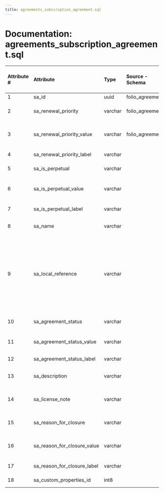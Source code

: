 ```yaml
---
title: agreements_subscription_agreement.sql
---
```

# Documentation: agreements_subscription_agreement.sql
| Attribute # | Attribute | Type | Source - Schema | Source - Table | Source - Attribute | Source - Type | Source - Multiple values | Aggregation | Description | Notes |
| :--- | :--- | :--- | :--- | :--- | :--- | :--- | :--- | :--- | :--- | :--- |
| 1 | sa_id | uuid | folio_agreements | subscription_agreement | sa_id | varchar | no | no | UUID of Agreement | notes |
| 2 | sa_renewal_priority | varchar | folio_agreements | subscription_agreement | sa_renewal_priority | varchar | no | no | ID of reference data value for renewal priority | notes |
| 3 | sa_renewal_priority_value | varchar | folio_agreements | subscription_agreement | refdata_value_rdv_value | varchar | no | no | Describes whether an agreement should be renewed, reviewed or cancelled | notes |
| 4 | sa_renewal_priority_label | varchar |  |  |  |  |  |  | Displayed name of renewal priority |  |
| 5 | sa_is_perpetual | varchar |  |  |  |  |  |  | ID of reference data value for is perpetual |  |
| 6 | sa_is_perpetual_value | varchar |  |  |  |  |  |  | Describes whether the agreement is a perpetual agreement or not |  |
| 7 | sa_is_perpetual_label | varchar |  |  |  |  |  |  | Displayed name of is perpetual |  |
| 8 | sa_name | varchar |  |  |  |  |  |  | A name for the agreement assigned by the institution |  |
| 9 | sa_local_reference | varchar |  |  |  |  |  |  | Where an agreement has been created through an integration / data import from an external system the sa_local_reference is used to store a reference/identifier for the agreement in the external system to support ongoing data synchronisation/updates |  |
| 10 | sa_agreement_status | varchar |  |  |  |  |  |  | ID of reference data value for agreement status |  |
| 11 | sa_agreement_status_value | varchar |  |  |  |  |  |  | Describes the current status of the agreement (e.g. Active, Closed) |  |
| 12 | sa_agreement_status_label | varchar |  |  |  |  |  |  | Displayed name of agreement status |  |
| 13 | sa_description | varchar |  |  |  |  |  |  | A description for the agreement assigned by the institution |  |
| 14 | sa_license_note | varchar |  |  |  |  |  |  | To record any general information about the license for the Agreement |  |
| 15 | sa_reason_for_closure | varchar |  |  |  |  |  |  | ID of reference data value for reason for closure |  |
| 16 | sa_reason_for_closure_value | varchar |  |  |  |  |  |  | Describes for a closed agreement, the reason the agreement has been closed  |  |
| 17 | sa_reason_for_closure_label | varchar |  |  |  |  |  |  | Displayed name of reason for closure |  |
| 18 | sa_custom_properties_id | int8 |  |  |  |  |  |  | ID used to link custom_properties |  |
